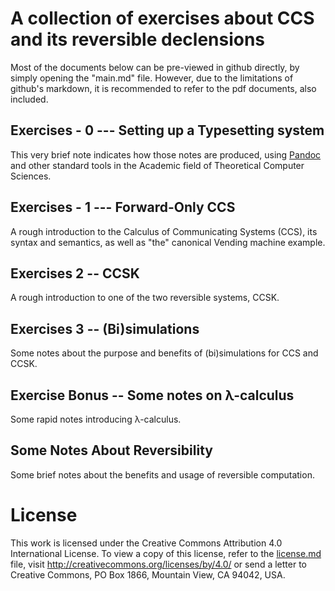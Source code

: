# A collection of exercises about CCS and its reversible declensions  

Most of the documents below can be pre-viewed in github directly, by simply opening the "main.md" file.
However, due to the limitations of github's markdown, it is recommended to refer to the pdf documents, also included.

## Exercises - 0 --- Setting up a Typesetting system

This very brief note indicates how those notes are produced, using [Pandoc](https://pandoc.org/installing.html) and other standard tools in the Academic field of Theoretical Computer Sciences.

## Exercises - 1 --- Forward-Only CCS

A rough introduction to the Calculus of Communicating Systems (CCS), its syntax and semantics, as well as "the" canonical Vending machine example.

## Exercises 2 -- CCSK

A rough introduction to one of the two reversible systems, CCSK.

## Exercises 3 -- (Bi)simulations

Some notes about the purpose and benefits of (bi)simulations for CCS and CCSK.

## Exercise Bonus -- Some notes on λ-calculus

Some rapid notes introducing λ-calculus.

## Some Notes About Reversibility

Some brief notes about the benefits and usage of reversible computation.

# License

This work is licensed under the Creative Commons Attribution 4.0 International License. To view a copy of this license, refer to the [license.md](license.md) file, visit <http://creativecommons.org/licenses/by/4.0/> or send a letter to Creative Commons, PO Box 1866, Mountain View, CA 94042, USA.
